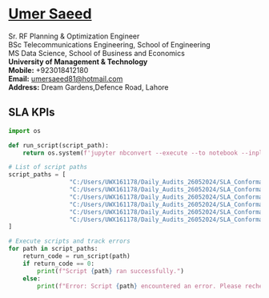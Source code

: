 #  [Umer Saeed](https://www.linkedin.com/in/engumersaeed/)
Sr. RF Planning & Optimization Engineer<br>
BSc Telecommunications Engineering, School of Engineering<br>
MS Data Science, School of Business and Economics<br>
**University of Management & Technology**<br>
**Mobile:**     +923018412180<br>
**Email:**  umersaeed81@hotmail.com<br>
**Address:** Dream Gardens,Defence Road, Lahore<br>

## SLA KPIs


```python
import os

def run_script(script_path):
    return os.system(f'jupyter nbconvert --execute --to notebook --inplace {script_path}')

# List of script paths
script_paths = [
                 "C:/Users/UWX161178/Daily_Audits_26052024/SLA_Conformance/00_Inter_BSC_HSR.ipynb",
                 "C:/Users/UWX161178/Daily_Audits_26052024/SLA_Conformance/01_2G_Daily_Conformance.ipynb",
                 "C:/Users/UWX161178/Daily_Audits_26052024/SLA_Conformance/04_2G_Week_Conformance_BH.ipynb",
                 "C:/Users/UWX161178/Daily_Audits_26052024/SLA_Conformance/03_2G_Month_Conformance_BH.ipynb",
                 "C:/Users/UWX161178/Daily_Audits_26052024/SLA_Conformance/02_2G_Quarterly_Conformance.ipynb",
                 "C:/Users/UWX161178/Daily_Audits_26052024/SLA_Conformance/05_Cluster_DA_Month_Week_Level_KPIs.ipynb"
]

# Execute scripts and track errors
for path in script_paths:
    return_code = run_script(path)
    if return_code == 0:
        print(f"Script {path} ran successfully.")
    else:
        print(f"Error: Script {path} encountered an error. Please recheck.")
```
